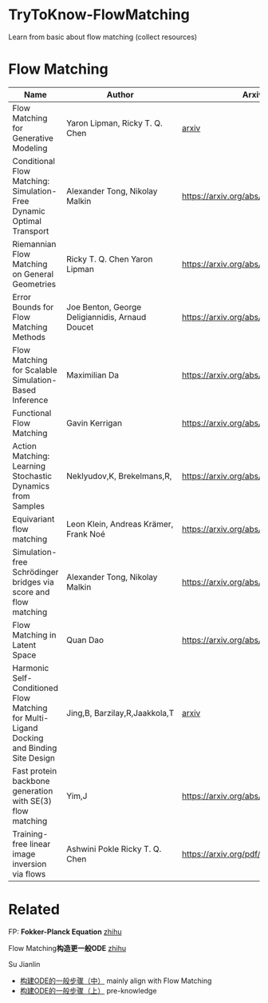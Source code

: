 # TryToKnow-FlowMatching
Learn from basic about flow matching (collect resources)

# Flow Matching

| Name | Author | Arxiv | GitHub | Time | Thread | Misc |
| --- | --- | --- | --- | --- | --- | --- |
| Flow Matching for Generative Modeling | Yaron Lipman, Ricky T. Q. Chen | [arxiv](https://arxiv.org/abs/2210.02747) |  | October 06, 2022 |  |  |
| Conditional Flow Matching: Simulation-Free Dynamic Optimal Transport | Alexander Tong, Nikolay Malkin | https://arxiv.org/abs/2302.00482 | [conditional-flow-matching](https://github.com/atong01/conditional-flow-matching) | February 01, 2023 |  |  |
| Riemannian Flow Matching on General Geometries | Ricky T. Q. Chen Yaron Lipman | https://arxiv.org/abs/2302.03660 | [riemannian-fm](https://github.com/facebookresearch/riemannian-fm) | February 07, 2023 |  |  |
| Error Bounds for Flow Matching Methods | Joe Benton, George Deligiannidis, Arnaud Doucet | https://arxiv.org/abs/2305.16860 |  | May 26, 2023 |  | theory |
| Flow Matching for Scalable Simulation-Based Inference | Maximilian Da | https://arxiv.org/abs/2305.17161 |  | May 26, 2023 |  |  |
| Functional Flow Matching | Gavin Kerrigan | https://arxiv.org/abs/2305.17209 |  | May 26, 2023 |  |  |
| Action Matching: Learning Stochastic Dynamics from Samples | Neklyudov,K, Brekelmans,R,| https://arxiv.org/abs/2210.06662 | [jam](https://github.com/necludov/jam) (jax) <br> [action-matching](https://github.com/necludov/action-matching) | 8 Jun 2023 | https://twitter.com/HannesStaerk/status/1711160891440553988 | related |
| Equivariant flow matching | Leon Klein, Andreas Krämer, Frank Noé | https://arxiv.org/abs/2306.15030 |  | June 26, 2023 |  |  |
| Simulation-free Schrödinger bridges via score and flow matching | Alexander Tong, Nikolay Malkin | https://arxiv.org/abs/2307.03672 |  | July 07, 2023 |  |  |
| Flow Matching in Latent Space | Quan Dao | https://arxiv.org/abs/2307.08698 |  | July 17, 2023 |  |  |
| Harmonic Self-Conditioned Flow Matching for Multi-Ligand Docking and Binding Site Design | Jing,B, Barzilay,R,Jaakkola,T | [arxiv](https://arxiv.org/abs/2310.05764) | (FlowSite)[https://github.com/HannesStark/FlowSite] | 9 Oct 2023 | https://twitter.com/HannesStaerk/status/1711831465947025671 | Docking |
| Fast protein backbone generation with SE(3) flow matching |Yim,J | https://arxiv.org/abs/2310.05297 |  | 10 Oct 2023 | https://twitter.com/json_yim/status/1711820093808857506 | protein backbone generation |
| Training-free linear image inversion via flows | Ashwini Pokle Ricky T. Q. Chen | https://arxiv.org/pdf/2310.04432.pdf |  | 25 Sep 2023 | https://twitter.com/ashwini1024/status/1711785219420815408 | image-to-image |

# Related

FP: ****Fokker-Planck Equation**** [zhihu](https://zhuanlan.zhihu.com/p/142216870)

Flow Matching****构造更一般ODE**** [zhihu](https://zhuanlan.zhihu.com/p/636257608)

Su Jianlin
* [构建ODE的一般步骤（中）](https://spaces.ac.cn/archives/9379) mainly align with Flow Matching
* [构建ODE的一般步骤（上）](https://spaces.ac.cn/archives/9370) pre-knowledge
